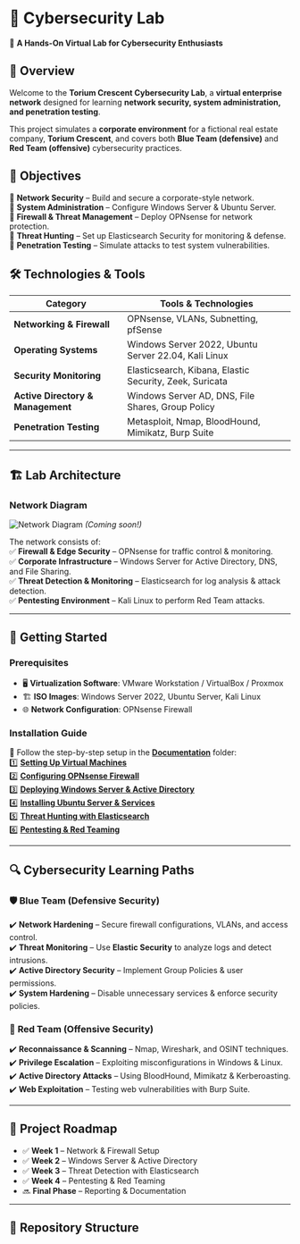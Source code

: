 # 🏢 Cybersecurity Lab  
🚀 **A Hands-On Virtual Lab for Cybersecurity Enthusiasts**  

## 📌 Overview  
Welcome to the **Torium Crescent Cybersecurity Lab**, a **virtual enterprise network** designed for learning **network security, system administration, and penetration testing**.  

This project simulates a **corporate environment** for a fictional real estate company, **Torium Crescent**, and covers both **Blue Team (defensive)** and **Red Team (offensive)** cybersecurity practices.  

## 🎯 Objectives  
🔹 **Network Security** – Build and secure a corporate-style network.  
🔹 **System Administration** – Configure Windows Server & Ubuntu Server.  
🔹 **Firewall & Threat Management** – Deploy OPNsense for network protection.  
🔹 **Threat Hunting** – Set up Elasticsearch Security for monitoring & defense.  
🔹 **Penetration Testing** – Simulate attacks to test system vulnerabilities.  

## 🛠️ Technologies & Tools  
| Category                | Tools & Technologies                                      |
|-------------------------|----------------------------------------------------------|
| **Networking & Firewall** | OPNsense, VLANs, Subnetting, pfSense                   |
| **Operating Systems**    | Windows Server 2022, Ubuntu Server 22.04, Kali Linux   |
| **Security Monitoring**  | Elasticsearch, Kibana, Elastic Security, Zeek, Suricata |
| **Active Directory & Management** | Windows Server AD, DNS, File Shares, Group Policy |
| **Penetration Testing**  | Metasploit, Nmap, BloodHound, Mimikatz, Burp Suite     |

---

## 🏗️ Lab Architecture  
### **Network Diagram**  
![Network Diagram](Images/network_diagram.png) *(Coming soon!)*  

The network consists of:  
✅ **Firewall & Edge Security** – OPNsense for traffic control & monitoring.  
✅ **Corporate Infrastructure** – Windows Server for Active Directory, DNS, and File Sharing.  
✅ **Threat Detection & Monitoring** – Elasticsearch for log analysis & attack detection.  
✅ **Pentesting Environment** – Kali Linux to perform Red Team attacks.  

---

## 🚀 Getting Started  
### **Prerequisites**  
- 🖥️ **Virtualization Software**: VMware Workstation / VirtualBox / Proxmox  
- 🏗️ **ISO Images**: Windows Server 2022, Ubuntu Server, Kali Linux  
- 🌐 **Network Configuration**: OPNsense Firewall  

### **Installation Guide**  
📌 Follow the step-by-step setup in the **[Documentation](Documentation/)** folder:  
1️⃣ **[Setting Up Virtual Machines](Documentation/01_Setting_Up_Virtual_Lab.md)**  
2️⃣ **[Configuring OPNsense Firewall](Documentation/03_Setting_Up_OpnSense_Firewall.md)**  
3️⃣ **[Deploying Windows Server & Active Directory](Documentation/04_Configuring_Windows_Server.md)**  
4️⃣ **[Installing Ubuntu Server & Services](Documentation/05_Deploying_Ubuntu_Server.md)**  
5️⃣ **[Threat Hunting with Elasticsearch](Documentation/08_Threat_Hunting_With_Elasticsearch.md)**  
6️⃣ **[Pentesting & Red Teaming](Documentation/10_Pentesting_And_Red_Team_Exercises.md)**  

---

## 🔍 Cybersecurity Learning Paths  
### 🛡️ **Blue Team (Defensive Security)**
✔️ **Network Hardening** – Secure firewall configurations, VLANs, and access control.  
✔️ **Threat Monitoring** – Use **Elastic Security** to analyze logs and detect intrusions.  
✔️ **Active Directory Security** – Implement Group Policies & user permissions.  
✔️ **System Hardening** – Disable unnecessary services & enforce security policies.  

### 🔴 **Red Team (Offensive Security)**  
✔️ **Reconnaissance & Scanning** – Nmap, Wireshark, and OSINT techniques.  
✔️ **Privilege Escalation** – Exploiting misconfigurations in Windows & Linux.  
✔️ **Active Directory Attacks** – Using BloodHound, Mimikatz & Kerberoasting.  
✔️ **Web Exploitation** – Testing web vulnerabilities with Burp Suite.  

---

## 📅 Project Roadmap  
- ✅ **Week 1** – Network & Firewall Setup  
- ✅ **Week 2** – Windows Server & Active Directory  
- ✅ **Week 3** – Threat Detection with Elasticsearch  
- ✅ **Week 4** – Pentesting & Red Teaming  
- 🔜 **Final Phase** – Reporting & Documentation  

---

## 📂 Repository Structure  
